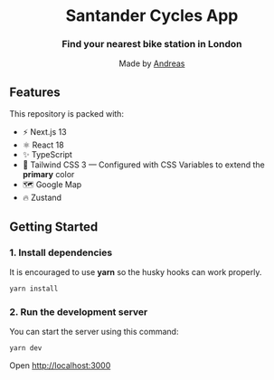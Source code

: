<div align="center">
  <h1>Santander Cycles App</h1>
  <h3>Find your nearest bike station in London</h3>
  <p>Made by <a href="https://github.com/andreasim24">Andreas</a></p>
</div>

## Features

This repository is packed with:

- ⚡️ Next.js 13
- ⚛️ React 18
- ✨ TypeScript
- 💨 Tailwind CSS 3 — Configured with CSS Variables to extend the **primary** color
- 🗺 Google Map
- 🔥 Zustand

## Getting Started

### 1. Install dependencies

It is encouraged to use **yarn** so the husky hooks can work properly.

```bash
yarn install
```

### 2. Run the development server

You can start the server using this command:

```bash
yarn dev
```

Open [http://localhost:3000](http://localhost:3000)
